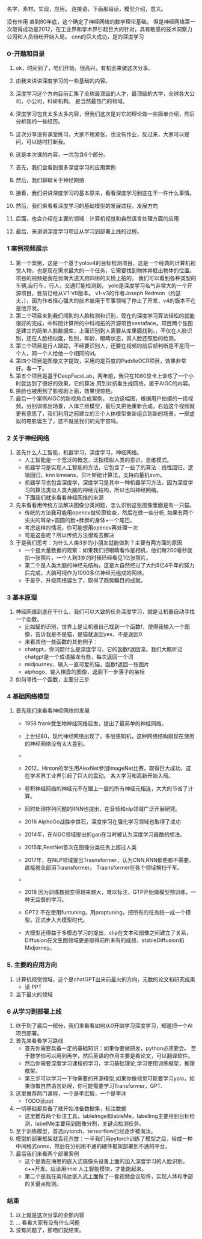 名字，素材，实现，应用。
连接语，下面那段话，模型介绍，意义。

没有作用
直到80年底，这个确定了神经网络的数学理论基础。
但是神经网络第一次取得成功是2012，在工业界和学术界引起巨大的针对，具有敏感的技术洞察力公司和人员纷纷开始入局。
cnn的巨大成功，是的深度学习

### 0-开题和目录

1. ok，时间到了，咱们开始，很高兴，有机会来做这次分享。
2. 由我来讲讲深度学习的一些基础的内容。
5. 深度学习这个方向目前汇集了全球最顶级的人才，最顶级的大学，全球各大公司，小公司，科研机构。 是当然最热门的领域。
3. 深度学习包含太多太多内容，但我们这次是对它的理论做一些简单介绍，然后分析我的一些经历。
4. 这次分享没有课堂练习，大家不用紧张，也没有作业，反过来，大家可以提问，可以随时打断我。

1. 这是本次课的内容，一共包含6个部分。
2. 首先，我们会看到很多深度学习的应用案例
3. 然后，我们聊聊关于神经网络
4. 接着，我们讲讲深度学习的基本原来，看看深度学习到底在干一件什么事情。
4. 然后，我们来看看深度学习的基础模型的发展过程，发展方向
5. 后面，也会介绍在主要的领域：计算机视觉和自然语言处理方面的应用
6. 最后，来讲讲深度学习项目从学习到部署上线的过程。

###  1 案例视频展示

1. 第一个案例，这是一个基于yolov4的目标检测项目，这是一个经典的计算机视觉人物，也是现在需求最大的一个任务，它需要找到物体并框出物体的位置。项目的视频是我在剑南大道天府四街的天桥上拍的。 我们可以看到各种类型的车辆,自行车，行人，交通灯能检测到。
yolo是深度学习名气非常大的一个开源项目，目前已经从V1-V8版本。 v1-v3的作者Joseph Redmon（约瑟夫，），因为作者担心强大的技术被用于军事领域了停止了开发，v4的版本不在是他开发。
2. 第二个项目来到我们闯到的人脸检测和识别，现在的深度学习算法轻松的就能很好的完成，中科院计算所的中科视拓的开源项目seetaface。项目两个张图是建立的简单人脸数据库，上面识别到人需要从库里面找到。，不仅在人脸识别，还在人脸相似度，性别，年龄，眼睛状态，真人脸还照脸的检测。
3. 第三个项目是行人跟踪，不经要识别人，还要在视频的前后帧判断是不是同一个人，同一个人给他一个相同的id。
4. 第四个项目是图像文字提取，采用的是百度的PaddleOCR项目，效果非常好。看一下。
5. 第五个项目是基于DeepFaceLab，两年前，我只在1080显卡上训练了一个小时就达到了很好的效果，它的算法
用到对抗看生成网络，属于AIGC的内容。
6. 换脸也被用到了影视剧上面，效果很惊艳。
7. 最后一个案例AIGC的新视角合成案例。 左边这幅图，根据用户拍摄的一段视频，分别训练出场景，人体三维模型，最后又把他重新合成。右边这个视频就更有意思了，我们利用之前建立的三个人体模型重新组合到新的场景，一部虚拟的电影诞生了，这不就是我们的元宇宙吗。


### 2 关于神经网络
1. 首先什么人工智能，机器学习，深度学习，神经网络。
    - 人工智能是一个宽泛的概念，泛指模拟人类的意识，思维模式。
    - 机器学习是实现人工智能的方法，它包含了一些了的算法：线性回归，逻辑回归，knn kmeans，贝叶斯统计算法，支持向量机svm。
    - 机器学习也包含深度学，深度学习是其中一种机器学习方法，因为深度学习的算法类似人类大脑的神经元结构，所以也叫神经网络。
    - 下面我们就来看看神经网络的来源
2. 先来看看用传统方法解决图像分类问题，怎么识别这张图像里面是有一只猫。
    - 传统的方法我可能用opencv做轮廓检查，然后在做一些分析, 如果有两个尖尖的耳朵+圆圆的脸+胖胖的身体+一个尾巴。 
    - 考虑这样的情况，你可能想用opencv再处理一次
    - 可是这些呢？所以传统方法很难去解决
3. 于是我们思考：为什么人类3岁的小朋友就能做到？主要有两方面的原因
    - 一个是大量数据的观察：如果我们把眼睛看作是相机，他们每200毫秒就拍一张照片，一个人到3岁的时候已经看见1亿张照片。
    - 第二个是人类大脑的神经元结构，这是大自然经过了大约5亿4千年的努力后完成，大脑可视作为1000多亿神经元组成的网络。
    - 于是乎，升级网络诞生了，取得了趋势瞩目的成就。
### 3 基本原理
1. 神经网络到底在干什么，我们可以大致的任务深度学习，就是让机器自动寻找一个函数。
    - 比如猫的识别，世界上是让机器自己找到一个函数f，使得我输入一个图像，告诉我是不是猫，是猫就返回yes，不是返回0.
    - 来看其他一些函数的其他例子：
    - chatgpt，你问题什么是深度学习，它的函数f返回深。我们大概听过chatgpt是一个成语接龙有些，每次返回一个词
    - midjourney，输入一直可爱的猫，函数f返回一张图片
    - alphogo，输入棋盘的图像，返回下一步落子的坐标
2. 如何寻找一个函数，主要分三步

### 4 基础网络模型
1. 首先我们来看看神经网络的发展
    - 1958 frank受生物神经网络启发，提出了最简单的神经网络。
    - 上世纪80，现代神经网络出现了，多层感知机，这种网络结构跟现在使用的神经网络没有太大差别。
    - 
    - 2012，Hinton的学生用AlexNet参加ImageNet比赛，取得巨大成功，这在学术界工业界引起了巨大的震动。 各大学习和高新开始入局。
    - 卷积神经网络的神经元不在跟上一层的所有神经元相连，大大的节省了计算。
    - 同时处理序列问题的RNN也提出，在音频和nlp领域广泛开展研究。
    - 2016 AlphoGo战胜李世石，深度学习在强化学习领域也取得了成功
    - 2014年，在AIGC领域提出的gan在当时被认为深度学习最酷的想法。
    
    - 2015年,RestNet首次在图像分类任务上超过人类
    - 2017年，在NLP领域提出Trasnsformer，认为CNN,RNN那些都不需要，直接就全部用Trasnsformer。 Trasnsformer在各个领域横扫千军。
    - 
    - 2018 因为训练数据变得越来越大，难以标注，GTP开始做模型预训练，一种无监督的学习。
    - GPT2 不在使用funtuning，用proptuning，把所有的任务统一成一个模型。正式步入大模型时代。
    - 大模型还得益于多模态学习的提出，clip在文本和图像之间建立了关系，Diffusion在文生图领域更是取得前所未有的成绩，stableDiffusion和Midjorney。


### 5. 主要的应用方向
1. 计算机视觉领域，这个是chatGPT出来前最火的方向，无数的论文和研究成果
    - 读 PPT
2. 当下最火的领域

### 6 从学习到部署上线
1. 终于到了最后一部分，我们来看看如何从0开始学习深度学习，知道把一个AI项目部署。
2. 首先来看看学习路线
    - 首先你需要具备一定的基础知识：如果你要做研发，python必须要会。 至于数学你可以用到再学，然后英语的作用主要是看论文，可以翻译软件。
    - 然后你需要深度学习课程的学习，学习基础理论,学习使用训练框架，推理框架。 
    - 第三步可以学习一下你需要的开源模型,如果你做视觉可能要学习yolo，如果你做自然语言处理，你可能需要学习Transformer，GPT.
3. 这里推荐两门课程，一个是李宏毅，一个是李沐
    - TODO读ppt
4. 一切基础都具备了就开始准备数据集，标注数据
   - 这里推荐两个标注工具，lableImge和lableMe，labelImg主要用到目标检测，labelMe主要用到图像分割，关键点检测任务。
5. 至于训练模型，首选pytorch，tensorflow已经逐步被淘汰。
6. 模型的部署框架就百花齐放：一半我们用pytorch训练了模型之后，转成一种中间格式onnx，然后在分别用不通的硬件框架部署到不通的平台。
7. 最后我们来看两个部署案例
   - 这个是我在海思的嵌入式摄像头设备上面的加入深度学习的人脸识别，c++开发。应该用nnie 人工智能模块，才能跑起来。
   - 第二个是我在英伟达嵌入式上面做了一套视频会议软件，实现人体和手部的关键点检测。

### 结束
1. 以上就是这次分享的全部内容
2. ... 看看大家有没有什么问题
3. 没有问题了，那咱们就结束。